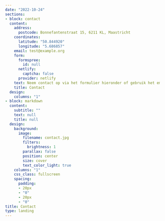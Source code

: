 ```yaml
---
date: "2022-10-24"
sections:
- block: contact
  content:
    address:
      postcode: Bonnefantenstraat 15, 6211 KL, Maastricht
    coordinates:
      latitude: "50.844920"
      longitude: "5.686857"
    email: test@example.org
    form:
      formspree:
        id: null
      netlify:
        captcha: false
      provider: netlify
    text: Neem contact op via het formulier hieronder of gebruik het emailadres. 
    title: Contact
  design:
    columns: "1"
- block: markdown
  content:
    subtitle: ""
    text: null
    title: null
  design:
    background:
      image:
        filename: contact.jpg
        filters:
          brightness: 1
        parallax: false
        position: center
        size: cover
        text_color_light: true
    columns: "1"
    css_class: fullscreen
    spacing:
      padding:
      - 20px
      - "0"
      - 20px
      - "0"
title: Contact
type: landing
---
```

